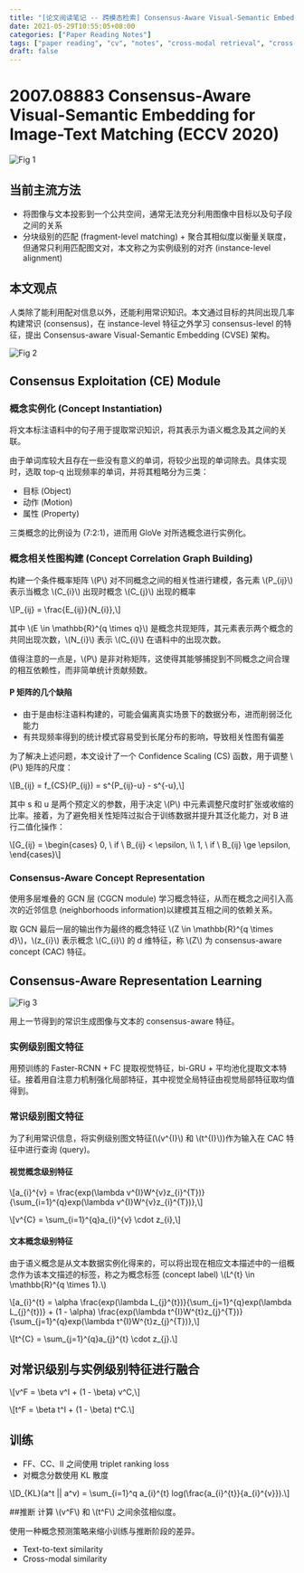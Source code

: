 ```yaml
---
title: "[论文阅读笔记 -- 跨模态检索] Consensus-Aware Visual-Semantic Embedding (ECCV 2020)"
date: 2021-05-29T10:55:05+08:00
categories: ["Paper Reading Notes"]
tags: ["paper reading", "cv", "notes", "cross-modal retrieval", "cross-modal"]
draft: false
---
```


# 2007.08883 Consensus-Aware Visual-Semantic Embedding for Image-Text Matching (ECCV 2020)

![Fig 1](/images/2021/PRN6/1.png)

## 当前主流方法
+ 将图像与文本投影到一个公共空间，通常无法充分利用图像中目标以及句子段之间的关系
+ 分块级别的匹配 (fragment-level matching) + 聚合其相似度以衡量关联度，但通常只利用匹配图文对，本文称之为实例级别的对齐 (instance-level alignment)


## 本文观点
人类除了能利用配对信息以外，还能利用常识知识。本文通过目标的共同出现几率构建常识 (consensus)，在 instance-level 特征之外学习 consensus-level 的特征，提出 Consensus-aware Visual-Semantic Embedding (CVSE) 架构。  

![Fig 2](/images/2021/PRN6/2.png)

## Consensus Exploitation (CE) Module

### 概念实例化 (Concept Instantiation)

将文本标注语料中的句子用于提取常识知识，将其表示为语义概念及其之间的关联。  

由于单词库较大且存在一些没有意义的单词，将较少出现的单词除去。具体实现时，选取 top-q 出现频率的单词，并将其粗略分为三类：  

+ 目标 (Object)  
+ 动作 (Motion)  
+ 属性 (Property)  

三类概念的比例设为 (7:2:1)，进而用 GloVe 对所选概念进行实例化。  

### 概念相关性图构建 (Concept Correlation Graph Building)

构建一个条件概率矩阵 \\(P\\) 对不同概念之间的相关性进行建模，各元素 \\(P_{ij}\\) 表示当概念 \\(C_{i}\\) 出现时概念 \\(C_{j}\\) 出现的概率

\\[P_{ij} = \frac{E_{ij}}{N_{i}},\\]

其中 \\(E \in \mathbb{R}^{q \times q}\\) 是概念共现矩阵，其元素表示两个概念的共同出现次数，\\(N_{i}\\) 表示 \\(C_{i}\\) 在语料中的出现次数。  

值得注意的一点是，\\(P\\) 是非对称矩阵，这使得其能够捕捉到不同概念之间合理的相互依赖性，而非简单统计贡献频数。  

#### P 矩阵的几个缺陷
+ 由于是由标注语料构建的，可能会偏离真实场景下的数据分布，进而削弱泛化能力
+ 有共现频率得到的统计模式容易受到长尾分布的影响，导致相关性图有偏差

为了解决上述问题，本文设计了一个 Confidence Scaling (CS) 函数，用于调整 \\(P\\) 矩阵的尺度：  

\\[B_{ij} = f_{CS}(P_{ij}) = s^{P_{ij}-u} - s^{-u},\\]

其中 s 和 u 是两个预定义的参数，用于决定 \\(P\\) 中元素调整尺度时扩张或收缩的比率。接着，为了避免相关性矩阵过拟合于训练数据并提升其泛化能力，对 B 进行二值化操作：  

\\[G_{ij} = \begin{cases} 0, \ if \ B_{ij} < \epsilon, \\\\ 1, \ if \ B_{ij} \ge \epsilon, \end{cases}\\]

### Consensus-Aware Concept Representation
使用多层堆叠的 GCN 层 (CGCN module) 学习概念特征，从而在概念之间引入高次的近邻信息 (neighborhoods information)以建模其互相之间的依赖关系。  

取 GCN 最后一层的输出作为最终的概念特征 \\(Z \in \mathbb{R}^{q \times d}\\)，\\(z_{i}\\) 表示概念 \\(C_{i}\\) 的 d 维特征，称 \\(Z\\) 为 consensus-aware concept (CAC) 特征。  

## Consensus-Aware Representation Learning

![Fig 3](/images/2021/PRN6/3.png)

用上一节得到的常识生成图像与文本的 consensus-aware 特征。  

### 实例级别图文特征
用预训练的 Faster-RCNN + FC 提取视觉特征，bi-GRU + 平均池化提取文本特征。接着用自注意力机制强化局部特征，其中视觉全局特征由视觉局部特征取均值得到。  

### 常识级别图文特征
为了利用常识信息，将实例级别图文特征(\\(v^{I}\\) 和 \\(t^{I}\\))作为输入在 CAC 特征中进行查询 (query)。  

#### 视觉概念级别特征

\\[a_{i}^{v} = \frac{exp(\lambda v^{I}W^{v}z_{i}^{T})}{\sum_{i=1}^{q}exp(\lambda v^{I}W^{v}z_{i}^{T})},\\]

\\[v^{C} = \sum_{i=1}^{q}a_{i}^{v} \cdot z_{i},\\]

#### 文本概念级别特征
由于语义概念是从文本数据实例化得来的，可以将出现在相应文本描述中的一组概念作为该本文描述的标签，称之为概念标签 (concept label) \\(L^{t} \in \mathbb{R}^{q \times 1}.\\)

\\[a_{i}^{t} = \alpha \frac{exp(\lambda L_{j}^{t})}{\sum_{j=1}^{q}exp(\lambda L_{j}^{t})} + (1 - \alpha) \frac{exp(\lambda t^{I}W^{t}z_{j}^{T})}{\sum_{j=1}^{q}exp(\lambda t^{I}W^{t}z_{j}^{T})},\\]

\\[t^{C} = \sum_{j=1}^{q}a_{j}^{t} \cdot z_{j}.\\]

## 对常识级别与实例级别特征进行融合

\\[v^F = \beta v^I + (1 - \beta) v^C,\\]

\\[t^F = \beta t^I + (1 - \beta) t^C.\\]

## 训练
+ FF、CC、II 之间使用 triplet ranking loss
+ 对概念分数使用 KL 散度

\\[D_{KL}(a^t || a^v) = \sum_{i=1}^q a_{i}^{t} log(\frac{a_{i}^{t}}{a_{i}^{v}}).\\]

##推断
计算 \\(v^F\\) 和 \\(t^F\\) 之间余弦相似度。  

使用一种概念预测策略来缩小训练与推断阶段的差异。  

+ Text-to-text similarity
+ Cross-modal similarity
